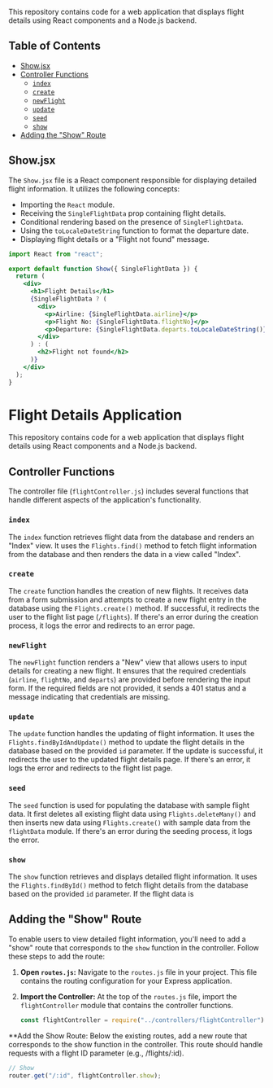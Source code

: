 This repository contains code for a web application that displays flight details using React components and a Node.js backend.

## Table of Contents

- [Show.jsx](#showjsx)
- [Controller Functions](#controller-functions)
  - [`index`](#index)
  - [`create`](#create)
  - [`newFlight`](#newflight)
  - [`update`](#update)
  - [`seed`](#seed)
  - [`show`](#show)
- [Adding the "Show" Route](#adding-the-show-route)

## Show.jsx

The `Show.jsx` file is a React component responsible for displaying detailed flight information. It utilizes the following concepts:

- Importing the `React` module.
- Receiving the `SingleFlightData` prop containing flight details.
- Conditional rendering based on the presence of `SingleFlightData`.
- Using the `toLocaleDateString` function to format the departure date.
- Displaying flight details or a "Flight not found" message.

```jsx
import React from "react";

export default function Show({ SingleFlightData }) {
  return (
    <div>
      <h1>Flight Details</h1>
      {SingleFlightData ? (
        <div>
          <p>Airline: {SingleFlightData.airline}</p>
          <p>Flight No: {SingleFlightData.flightNo}</p>
          <p>Departure: {SingleFlightData.departs.toLocaleDateString()}</p>
        </div>
      ) : (
        <h2>Flight not found</h2>
      )}
    </div>
  );
}
```

# Flight Details Application

This repository contains code for a web application that displays flight details using React components and a Node.js backend.

## Controller Functions

The controller file (`flightController.js`) includes several functions that handle different aspects of the application's functionality.

### `index`

The `index` function retrieves flight data from the database and renders an "Index" view. It uses the `Flights.find()` method to fetch flight information from the database and then renders the data in a view called "Index".

### `create`

The `create` function handles the creation of new flights. It receives data from a form submission and attempts to create a new flight entry in the database using the `Flights.create()` method. If successful, it redirects the user to the flight list page (`/flights`). If there's an error during the creation process, it logs the error and redirects to an error page.

### `newFlight`

The `newFlight` function renders a "New" view that allows users to input details for creating a new flight. It ensures that the required credentials (`airline`, `flightNo`, and `departs`) are provided before rendering the input form. If the required fields are not provided, it sends a 401 status and a message indicating that credentials are missing.

### `update`

The `update` function handles the updating of flight information. It uses the `Flights.findByIdAndUpdate()` method to update the flight details in the database based on the provided `id` parameter. If the update is successful, it redirects the user to the updated flight details page. If there's an error, it logs the error and redirects to the flight list page.

### `seed`

The `seed` function is used for populating the database with sample flight data. It first deletes all existing flight data using `Flights.deleteMany()` and then inserts new data using `Flights.create()` with sample data from the `flightData` module. If there's an error during the seeding process, it logs the error.

### `show`

The `show` function retrieves and displays detailed flight information. It uses the `Flights.findById()` method to fetch flight details from the database based on the provided `id` parameter. If the flight data is

## Adding the "Show" Route

To enable users to view detailed flight information, you'll need to add a "show" route that corresponds to the `show` function in the controller. Follow these steps to add the route:

1. **Open `routes.js`:** Navigate to the `routes.js` file in your project. This file contains the routing configuration for your Express application.

2. **Import the Controller:** At the top of the `routes.js` file, import the `flightController` module that contains the controller functions.

   ```javascript
   const flightController = require("../controllers/flightController");
   ```

\*\*Add the Show Route: Below the existing routes, add a new route that corresponds to the show function in the controller. This route should handle requests with a flight ID parameter (e.g., /flights/:id).

```javascript
// Show
router.get("/:id", flightController.show);
```

